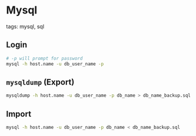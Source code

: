 # Mysql

tags: mysql, sql

## Login
```sh
# -p will prompt for password
mysql -h host.name -u db_user_name -p
```

## `mysqldump` (Export)
```sh
mysqldump -h host.name -u db_user_name -p db_name > db_name_backup.sql
```

## Import
```sh
mysql -h host.name -u db_user_name -p db_name < db_name_backup.sql
```
